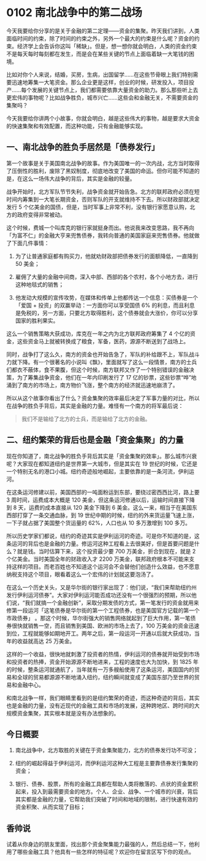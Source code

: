 # 0102 南北战争中的第二战场
今天我要给你分享的是关于金融的第二定理——资金的集聚。昨天我们讲到，人类面临时间的约束，除了时间的约束之外，另外一个最大的约束是什么呢？资金的约束。经济学上会告诉你这叫「稀缺」。但是，想一想你就会明白，人类的资金约束不是每天每时每刻都在发生，而是会在某些关键的节点上面临着缺一大笔钱的困境。

比如对你个人来说，结婚，买房，生病，出国留学……在这些节骨眼上我们特别需要迅速地筹集一大笔资金。那么企业更是这样，创业的时候，研发投入，项目投产……每个发展的关键节点上，我们都需要依靠大量资金的助力。那么那些听上去更宏伟的事物呢？比如战争胜负，城市兴亡……这些会和金融无关，不需要资金的集聚吗？

今天我要给你讲两个小故事，你就会明白，越是这些伟大的事物，越是要求大资金的快速集聚和有效配置，而这种功能，只有金融能够实现。 

## 一、南北战争的胜负手居然是「债券发行」
第一个故事是关于美国南北战争的故事。作为美国唯一的一次内战，北方当时取得了压倒性的胜利，废除了黑奴制度，彻底地改变了美国的命运。但你可能不知道的是，在这么一场伟大战争的背后，其实是金融的较量。  

战争开始时，北方军队节节失利，战争资金就开始告急。北方的联邦政府必须在短时间内筹集到一大笔长期资金，否则军队的开支就维持不下去。所以财政部就决定发行 5 个亿美金的国债，但是，当时军事上非常不利，没有银行家愿意认购，北方的政府变得非常被动。

这个时候，费城一个叫库克的银行家就挺身而出。他说我来改变思路，我不再向「为富不仁」的金融大亨来兜售债券，我转向普通的美国家庭来兜售债券。他就做了下面几件事情：

1. 为了让普通家庭都有购买力，他就劝财政部把债券发行的面额降低，一直降到 50 美金；

2. 雇佣了大量的金融中间商，深入中部、西部的各个农村，各个小地方去，进行这种地毯式的销售；

3. 他发动大规模的宣传攻势，在媒体和传单上他都传达一个信息：买债券是一个「爱国 + 投资」的双赢举动：一方面你可以享受国债 6% 的利息，而且利息是免税的，另一方面，只要北方取得胜利，这个债券就会大涨价，你可以分享国家的胜利果实。

这么一个销售策略大获成功，库克在一年之内为北方联邦政府筹集了 4 个亿的资金，这些资金马上就被转换成了粮食，军备，医药，源源不断送到了战场上。

同时，战争打了这么久，南方的资金也开始告急了，军队的补给跟不上，军队战斗力就下降。有一个很著名的小说叫《飘》，里面就写了这么一段情景，南方的士兵们都衣不蔽体，食不果腹，但这个时候，南方联邦又作了一个特别错误的金融决策，为了筹集战争资金，他们在一年内印刷发行了 17 亿的钞票，这些钞票“哗”地涌到了南方的市场上，南方物价飞涨，整个南方的经济就迅速地崩溃了。

所以从这个故事你看出了什么？资金集聚的效率最后决定了军事力量的对比，所以在战争的胜负手背后，其实是金融的力量。难怪有一个南方的将军最后说：

> 我们不是输给了北方的士兵，而是输给了北方的金融。

## 二、纽约繁荣的背后也是金融「资金集聚」的力量
现在你知道了，南北战争的胜负手背后其实是「资金集聚的效率」。那么城市兴衰呢？大家现在都知道纽约是世界第一大城市，但是其实在 19 世纪的时候，它还是一个特别无名的港口小城。纽约奇迹般地崛起，主要依靠的是一条河流，伊利运河。

在这条运河修建以前，美国西部的一吨面粉运到东部，要绕过密西西比河，路上要 3 周时间，运费成本大概是 120 美金，但这条运河修通以后，运输时间直接下降到 8 天，运费的成本直接从 120 美金下降到 6 美金。这么一来，相当于在美国东西部打穿了一条交通血脉，到 19 世纪中期的时候，纽约的外来货运量飞速上涨，一下子就占据了美国整个货运量的 62%，人口也从 10 多万激增到 100 多万。

所以历史学家们都说，纽约的奇迹其实是伊利运河的奇迹。可是你不知道的是，这条运河的背后也是金融的力量。修运河这种工程看上去很美好，但是首要问题是什么？就是钱。当时估算下来，这个投资最少要 700 万美金，折合到现在，就是 2 个亿美金。当时美国全年的财政收入才 2200 万美金，联邦政府根本不可能来支持这样的项目。而老百姓也不知道这个运河会不会替他们创造什么效益，也不愿意纳税支持这个项目，眼看着这么一个宏伟的计划就这要泡汤了。

在这么一个历史关头，又是华尔街的银行家出现了：他们说，“我们来帮助纽约州发行伊利运河债券”。大家对伊利运河能否成功还没有一个很强烈的预期，所以他们说，“我们就搞一个金融创新”，采取分期发债的方式，第一笔发行的资金就用来修第一段运河「这笔债券是华尔街的第一个工程债券，也是美国官方记载的第一个市政债券」 。那这个时候，华尔街强大的销售网络就起到了巨大作用，第一笔债券很快就销售一空，而且销售到美国、欧洲的市场上去了，100 万美金的资金迅速到位，工程就能够如期地开工。两年之后，第一段运河一开通以后就大获成功，当年的收益就高达 25 万美金。

这样的一个收益，很快地就刺激了投资者的热情，伊利运河的债券就开始受到市场和投资者的热捧，资金开始源源不断地进来，工程的速度也大为加快，到 1825 年的时候，整条运河就通航了，当年就有一万多艘船使用了这条运河，美国国内的贸易和全球的贸易都源源不断地涌入纽约，纽约瞬间就变成了美国东部乃至世界的贸易和金融中心。

和南北战争一样，我们眼睛里看到的是纽约繁荣的奇迹，而这种奇迹的背后，其实也是金融的力量，没有近现代的金融工具和市场的发展，这种跨地区、跨时间的大规模资金集聚，其实根本就是没有办法想象的。 

## 今日概要

1. 南北战争中，北方取胜的关键在于资金集聚能力，北方的债券发行功不可没；

2. 纽约的崛起得益于伊利运河，而伊利运河这种大工程是主要靠债券发行集聚的资金；

3. 银行、债券、股票，所有的金融工具都在帮助人类将散落的、点状的资金累积起来，投入到最需要资金的地方。个人、企业、战争、一个城市的兴衰，背后其实都是金融的力量，它帮助我们突破了时间和地域的限制，进行快速有效的资金积聚、从而实现了目标；

## 香帅说
试着从你身边的朋友里面，找出那个资金聚集能力最强的人，然后总结一下，他利用了哪些金融工具？他具有一些怎样的特征呢？欢迎你在留言区写下你的观点。